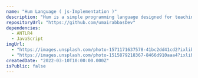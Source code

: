 ```yaml
---
name: "Hum Language ( js-Implementation )"
description: "Hum is a simple programming language designed for teaching purposes. It is an interpreted language that supports basic programming concepts such as variables, expressions, control structures, and functions."
repositoryUrl: "https://github.com/umairabbasDev"
dependencies:
  - ANTLR4
  - JavaScript
imgUrl:
  - "https://images.unsplash.com/photo-1571171637578-41bc2dd41cd2?ixlib=rb-4.0.3&ixid=MnwxMjA3fDB8MHxwaG90by1wYWdlfHx8fGVufDB8fHx8&auto=format&fit=crop&w=1170&q=80"
  - "https://images.unsplash.com/photo-1515879218367-8466d910aaa4?ixlib=rb-4.0.3&ixid=MnwxMjA3fDB8MHxwaG90by1wYWdlfHx8fGVufDB8fHx8&auto=format&fit=crop&w=1169&q=80"
createdDate: "2022-03-10T10:00:00.000Z"
isPublic: false
---
```

